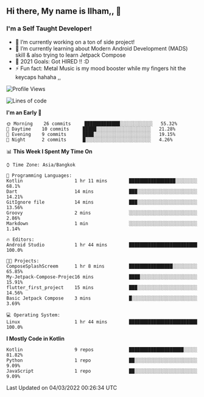 ## Hi there, My name is Ilham,, 👋


### I'm a Self Taught Developer!
- 🔭 I’m currently working on a ton of side project!
- 🌱 I’m currently learning about Modern Android Development (MADS) skill & also trying to learn Jetpack Compose
- 🥅 2021 Goals: Got HIRED !! :D
- ⚡ Fun fact: Metal Music is my mood booster while my fingers hit the keycaps hahaha  ,,



<!--START_SECTION:waka-->
![Profile Views](http://img.shields.io/badge/Profile%20Views-0-blue)

![Lines of code](https://img.shields.io/badge/From%20Hello%20World%20I%27ve%20Written-380%20Thousand%20lines%20of%20code-blue)

**I'm an Early 🐤** 

```text
🌞 Morning    26 commits     █████████████░░░░░░░░░░░░   55.32% 
🌆 Daytime    10 commits     █████░░░░░░░░░░░░░░░░░░░░   21.28% 
🌃 Evening    9 commits      ████░░░░░░░░░░░░░░░░░░░░░   19.15% 
🌙 Night      2 commits      █░░░░░░░░░░░░░░░░░░░░░░░░   4.26%

```


📊 **This Week I Spent My Time On** 

```text
⌚︎ Time Zone: Asia/Bangkok

💬 Programming Languages: 
Kotlin                   1 hr 11 mins        █████████████████░░░░░░░░   68.1% 
Dart                     14 mins             ███░░░░░░░░░░░░░░░░░░░░░░   14.21% 
GitIgnore file           14 mins             ███░░░░░░░░░░░░░░░░░░░░░░   13.56% 
Groovy                   2 mins              ░░░░░░░░░░░░░░░░░░░░░░░░░   2.86% 
Markdown                 1 min               ░░░░░░░░░░░░░░░░░░░░░░░░░   1.14%

🔥 Editors: 
Android Studio           1 hr 44 mins        █████████████████████████   100.0%

🐱‍💻 Projects: 
ComposeSplashScreem      1 hr 8 mins         ████████████████░░░░░░░░░   65.85% 
My-Jetpack-Compose-Projec16 mins             ████░░░░░░░░░░░░░░░░░░░░░   15.91% 
flutter_first_project    15 mins             ███░░░░░░░░░░░░░░░░░░░░░░   14.56% 
Basic Jetpack Compose    3 mins              █░░░░░░░░░░░░░░░░░░░░░░░░   3.69%

💻 Operating System: 
Linux                    1 hr 44 mins        █████████████████████████   100.0%

```

**I Mostly Code in Kotlin** 

```text
Kotlin                   9 repos             ████████████████████░░░░░   81.82% 
Python                   1 repo              ██░░░░░░░░░░░░░░░░░░░░░░░   9.09% 
JavaScript               1 repo              ██░░░░░░░░░░░░░░░░░░░░░░░   9.09%

```



 Last Updated on 04/03/2022 00:26:34 UTC
<!--END_SECTION:waka-->
